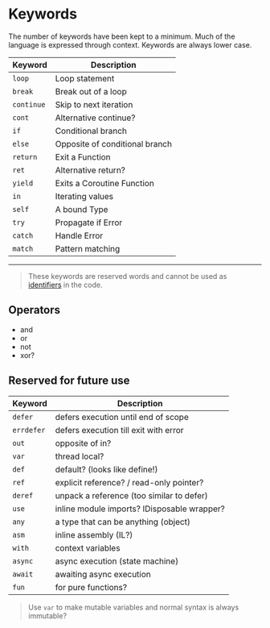 # Keywords

The number of keywords have been kept to a minimum. Much of the language is expressed through context. Keywords are always lower case.

| Keyword | Description
|--|--
| `loop` | Loop statement
| `break` | Break out of a loop
| `continue` | Skip to next iteration
| `cont` | Alternative continue?
| `if` | Conditional branch
| `else` | Opposite of conditional branch
| `return` | Exit a Function
| `ret` | Alternative return?
| `yield` | Exits a Coroutine Function
| `in` | Iterating values
| `self` | A bound Type
| `try` | Propagate if Error
| `catch` | Handle Error
| `match` | Pattern matching

---

> These keywords are reserved words and cannot be used as [identifiers](identifiers.md) in the code.

## Operators

- and
- or
- not
- xor?

## Reserved for future use

Keyword | Description
--|--
`defer` | defers execution until end of scope
`errdefer` | defers execution till exit with error
`out` | opposite of in?
`var` | thread local?
`def` | default? (looks like define!)
`ref` | explicit reference? / read-only pointer?
`deref` | unpack a reference (too similar to defer)
`use` | inline module imports? IDisposable wrapper?
`any` | a type that can be anything (object)
`asm` | inline assembly (IL?)
`with` | context variables
`async` | async execution (state machine)
`await` | awaiting async execution
`fun` | for pure functions?

> Use `var` to make mutable variables and normal syntax is always immutable?
